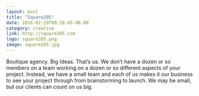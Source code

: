 ```yaml
---
layout: post
title: "Square205"
date: 2016-02-29T00:28:45-06:00
category: creative
link: http://square205.com
logo: square205.png
image: square205.jpg
---
```

Boutique agency. Big Ideas. That’s us. We don’t have a dozen or so members on a team working on a dozen or so different aspects of your project. Instead, we have a small team and each of us makes it our business to see your project through from brainstorming to launch. We may be small, but our clients can count on us big.
